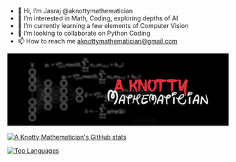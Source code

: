 - 👋 Hi, I’m Jasraj @aknottymathematician
- 👀 I’m interested in Math, Coding, exploring depths of AI
- 🌱 I’m currently learning a few elements of Computer Vision
- 💞️ I’m looking to collaborate on Python Coding
- 📫 How to reach me aknottymathematician@gmail.com



[![Header](https://raw.githubusercontent.com/aknottymathematician/aknottymathematician/main/KM_masthead-2_16-August-2020.jpg "Header")](https://aknottymathematician.github.io/)


[![A Knotty Mathematician's GitHub stats](https://github-readme-stats.vercel.app/api?username=aknottymathematician)](https://github.com/aknottymathematician/github-readme-stats)

[![Top Languages](https://github-readme-stats.vercel.app/api/top-langs/?username=aknottymathematician&layout=compact)](https://github.com/aknottymathematician/github-readme-stats)


<!--- ![](https://img.shields.io/badge/OS-Linux-informational?style=flat&logo=linux&logoColor=white&color=2bbc8a)
![](https://img.shields.io/badge/Editor-Sublime-informational?style=flat&logo=sublime-idea&logoColor=white&color=2bbc8a)
![](https://img.shields.io/badge/Code-Python-informational?style=flat&logo=python&logoColor=white&color=2bbc8a)
![](https://img.shields.io/badge/Code-JavaScript-informational?style=flat&logo=javascript&logoColor=white&color=2bbc8a)
![](https://img.shields.io/badge/Code-Golang-informational?style=flat&logo=go&logoColor=white&color=2bbc8a)
![](https://img.shields.io/badge/Code-Make-informational?style=flat&logo=cmake&logoColor=white&color=2bbc8a)
![](https://img.shields.io/badge/Code-Vue-informational?style=flat&logo=vue.js&logoColor=white&color=2bbc8a)
![](https://img.shields.io/badge/Shell-Bash-informational?style=flat&logo=gnu-bash&logoColor=white&color=2bbc8a)
![](https://img.shields.io/badge/Tools-PostgreSQL-informational?style=flat&logo=postgresql&logoColor=white&color=2bbc8a)
![](https://img.shields.io/badge/Tools-Docker-informational?style=flat&logo=docker&logoColor=white&color=2bbc8a)
![](https://img.shields.io/badge/Tools-Kubernetes-informational?style=flat&logo=kubernetes&logoColor=white&color=2bbc8a)
![](https://img.shields.io/badge/Tools-Red_Hat_OpenShift-informational?style=flat&logo=red-hat-open-shift&logoColor=white&color=2bbc8a)
![](https://img.shields.io/badge/Cloud-Digital_Ocean-informational?style=flat&logo=digitalocean&logoColor=white&color=2bbc8a)
--->


<!---
aknottymathematician/aknottymathematician is a ✨ special ✨ repository because its `README.md` (this file) appears on your GitHub profile.
You can click the Preview link to take a look at your changes.
--->
